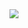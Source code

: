 
<a href="https://github.com/anuraghazra/github-readme-stats">
  <img align="right" src="https://github-readme-stats.vercel.app/api?username=tjehdgur1500&show_icons=true&theme=dracula" />
</a>

